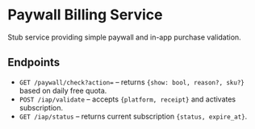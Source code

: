 # Paywall Billing Service

Stub service providing simple paywall and in-app purchase validation.

## Endpoints

- `GET /paywall/check?action=` – returns `{show: bool, reason?, sku?}` based on
  daily free quota.
- `POST /iap/validate` – accepts `{platform, receipt}` and activates subscription.
- `GET /iap/status` – returns current subscription `{status, expire_at}`.
